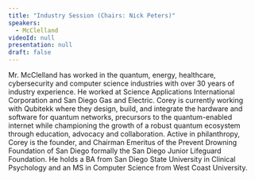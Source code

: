 ```yaml
---
title: "Industry Session (Chairs: Nick Peters)"
speakers:
  - McClelland
videoId: null
presentation: null
draft: false
---
```

Mr. McClelland has worked in the quantum, energy, healthcare, cybersecurity and computer science industries with over 30 years of industry experience. He worked at Science Applications International Corporation and San Diego Gas and Electric.  Corey is currently working with Qubitekk where they design, build, and integrate the hardware and software for quantum networks, precursors to the quantum-enabled internet while championing the growth of a robust quantum ecosystem through education, advocacy and collaboration.
Active in philanthropy, Corey is the founder, and Chairman Emeritus of the Prevent Drowning Foundation of San Diego formally the San Diego Junior Lifeguard Foundation.  He holds a BA from San Diego State University in Clinical Psychology and an MS in Computer Science from West Coast University.




<!-- fields to use above: -->
<!-- videoId: "Vfl9pPh6ipI" -->
<!-- presentation: "/slides/invited-MargaridaPereira.pdf" -->
